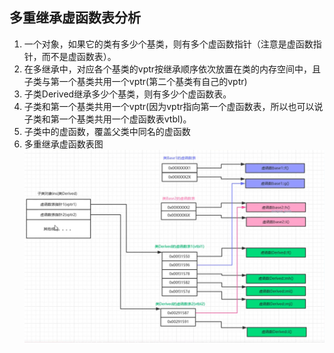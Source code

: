 ## 多重继承虚函数表分析
1. 一个对象，如果它的类有多少个基类，则有多个虚函数指针（注意是虚函数指针，而不是虚函数表）。
2. 在多继承中，对应各个基类的vptr按继承顺序依次放置在类的内存空间中，且子类与第一个基类共用一个vptr(第二个基类有自己的vptr)
3. 子类Derived继承多少个基类，则有多少个虚函数表。
4. 子类和第一个基类共用一个vptr(因为vptr指向第一个虚函数表，所以也可以说子类和第一个基类共用一个虚函数表vtbl)。
5. 子类中的虚函数，覆盖父类中同名的虚函数
6. 多重继承虚函数表图
![](../img/010.多重继承虚函数表.png)